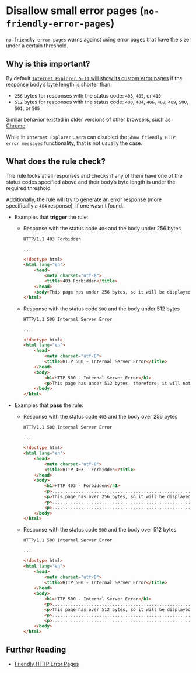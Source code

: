 # Disallow small error pages (`no-friendly-error-pages`)

`no-friendly-error-pages` warns against using error pages that have the
size under a certain threshold.

## Why is this important?

By default [`Internet Explorer 5-11` will show its custom error
pages](https://blogs.msdn.microsoft.com/ieinternals/2010/08/18/friendly-http-error-pages/)
if the response body’s byte length is shorter than:

* `256` bytes for responses with the status code: `403`, `405`,
  or `410`
* `512` bytes for responses with the status code: `400`, `404`,
  `406`, `408`, `409`, `500`, `501`, or `505`

Similar behavior existed in older versions of other browsers, such as
[Chrome](https://bugs.chromium.org/p/chromium/issues/detail?id=36558).

While in `Internet Explorer` users can disabled the `Show friendly HTTP
error messages` functionality, that is not usually the case.

## What does the rule check?

The rule looks at all responses and checks if any of them have one
of the status codes specified above and their body’s byte length is
under the required threshold.

Additionally, the rule will try to generate an error response (more
specifically a `404` response), if one wasn't found.

* Examples that **trigger** the rule:

  * Response with the status code `403` and the body under 256 bytes

    ```text
    HTTP/1.1 403 Forbidden

    ...
    ```

    ```html
    <!doctype html>
    <html lang="en">
        <head>
            <meta charset="utf-8">
            <title>403 Forbidden</title>
        </head>
        <body>This page has under 256 bytes, so it will be displayed by all browsers.</body>
    </html>
    ```

  * Response with the status code `500` and the body under 512 bytes

    ```text
    HTTP/1.1 500 Internal Server Error

    ...
    ```

    ```html
    <!doctype html>
    <html lang="en">
        <head>
            <meta charset="utf-8">
            <title>HTTP 500 - Internal Server Error</title>
        </head>
        <body>
            <h1>HTTP 500 - Internal Server Error</h1>
            <p>This page has under 512 bytes, therefore, it will not be displayed by some older browsers.</p>
        </body>
    </html>
    ```

* Examples that **pass** the rule:

  * Response with the status code `403` and the body over 256 bytes

    ```text
    HTTP/1.1 500 Internal Server Error

    ...
    ```

    ```html
    <!doctype html>
    <html lang="en">
        <head>
            <meta charset="utf-8">
            <title>HTTP 403 - Forbidden</title>
        </head>
        <body>
            <h1>HTTP 403 - Forbidden</h1>
            <p>......................................................................</p>
            <p>This page has over 256 bytes, so it will be displayed by all browsers.</p>
            <p>......................................................................</p>
            <p>......................................................................</p>
        </body>
    </html>
    ```

  * Response with the status code `500` and the body over 512 bytes

    ```text
    HTTP/1.1 500 Internal Server Error

    ...
    ```

    ```html
    <!doctype html>
    <html lang="en">
        <head>
            <meta charset="utf-8">
            <title>HTTP 500 - Internal Server Error</title>
        </head>
        <body>
            <h1>HTTP 500 - Internal Server Error</h1>
            <p>......................................................................</p>
            <p>This page has over 512 bytes, so it will be displayed by all browsers.</p>
            <p>......................................................................</p>
            <p>......................................................................</p>
        </body>
    </html>
    ```

## Further Reading

* [Friendly HTTP Error Pages](https://blogs.msdn.microsoft.com/ieinternals/2010/08/18/friendly-http-error-pages/)
